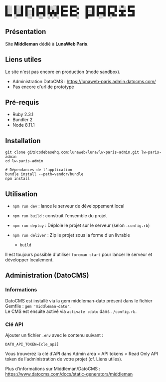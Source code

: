 
```
█░░ █░░█ █▀▀▄ █▀▀█ █░░░█ █▀▀ █▀▀▄   █▀▀█ █▀▀█ █▀▀█ ░▀░ █▀▀
█░░ █░░█ █░░█ █▄▄█ █▄█▄█ █▀▀ █▀▀▄   █░░█ █▄▄█ █▄▄▀ ▀█▀ ▀▀█
▀▀▀ ░▀▀▀ ▀░░▀ ▀░░▀ ░▀░▀░ ▀▀▀ ▀▀▀░   █▀▀▀ ▀░░▀ ▀░▀▀ ▀▀▀ ▀▀▀
```


## Présentation

Site **Middleman** dédié à **LunaWeb Paris**.


## Liens utiles

Le site n'est pas encore en production (mode sandbox).

* Administration DatoCMS : https://lunaweb-paris.admin.datocms.com/
* Pas encore d'url de prototype


## Pré-requis

* Ruby 2.3.1
* Bundler 2
* Node 8.11.1


## Installation

```
git clone git@codebasehq.com:lunaweb/luna/lw-paris-admin.git lw-paris-admin
cd lw-paris-admin

# Dépendances de l'application
bundle install --path=vendor/bundle
npm install
```


## Utilisation

* `npm run dev` : lance le serveur de développement local

* `npm run build` : construit l'ensemble du projet

* `npm run deploy` : Déploie le projet sur le serveur (selon `.config.rb`)

* `npm run deliver` : Zip le projet sous la forme d'un livrable
  * `build`

Il est toujours possible d'utiliser `foreman start` pour lancer le serveur et développer localement.


## Administration (DatoCMS)

### Informations

DatoCMS est installé via la gem middleman-dato présent dans le fichier Gemfile : `gem 'middleman-dato'`.  
Le CMS est ensuite activé via `activate :dato` dans `./config.rb`.  

### Clé API

Ajouter un fichier `.env` avec le contenu suivant :

```
DATO_API_TOKEN=[cle_api]
```

Vous trouverez la clé d'API dans Admin area > API tokens > Read Only API token de l'administration de votre projet (cf. Liens utiles).

Plus d'informations sur Middleman/DatoCMS : https://www.datocms.com/docs/static-generators/middleman